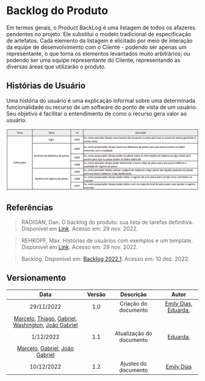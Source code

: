 # Backlog do Produto 

Em termos gerais, o Product BackLog é uma listagem de todos os afazeres pendentes no projeto. Ele substitui o modelo tradicional de especificação de artefatos. Cada elemento da listagem é elicitado por meio de interação da equipe de desenvolvimento com o Cliente - podendo ser apenas um representante, o que torna os elementos levantados muito arbitrários; ou podendo ser uma equipe representante do Cliente, representando as diversas áreas que utilizarão o produto.

## Histórias de Usuário

Uma história do usuário é uma explicação informal sobre uma determinada funcionalidade ou recurso de um software do ponto de vista de um usuário. Seu objetivo é facilitar o entendimento de como o recurso gera valor ao usuário.

![Backlog do Produto](../assets/produto/Backlog.png)

## Referências

> RADIGAN, Dan. O backlog do produto: sua lista de tarefas definitiva. Disponível em [Link](https://www.atlassian.com/br/agile/scrum/backlogs). Acesso em: 29 nov. 2022.

> REHKOPF, Max. Histórias de usuários com exemplos e um template. Disponível em [Link](https://www.atlassian.com/br/agile/project-management/user-stories). Acesso em: 29 nov. 2022.

> Backlog. Disponível em: [Backlog 2022.1](https://fga-eps-mds.github.io/2022-1-EuPescador-Doc/docs/produto/documento-arquitetura/). Acesso em: 10 dez. 2022.


## Versionamento

|    Data    | Versão |      Descrição       |                                                               Autor                                                               |
| :--------: | :----: | :------------------: | :-------------------------------------------------------------------------------------------------------------------------------: |
| 29/11/2022 |  1.0   | Criação do documento | [Emily Dias](https://github.com/emysdias), [Eduarda](https://github.com/ServidioEC),
[Marcelo](https://github.com/marcelog5), [Thiago](https://github.com/thiagogmf), [Gabriel](https://github.com/oo7gabriel), [Washington](https://github.com/WashingtonBispo), [João Gabriel](https://github.com/flyerjohn) |
| 1/12/2022 |  1.1   | Atualização do documento | [Eduarda](https://github.com/ServidioEC),
[Marcelo](https://github.com/marcelog5), [Gabriel](https://github.com/oo7gabriel), [João Gabriel](https://github.com/flyerjohn) |
| 10/12/2022 | 1.2 | Ajustes do documento | [Emily Dias](https://github.com/emysdias) |
